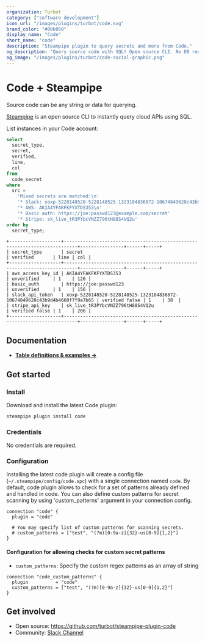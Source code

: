 ```yaml
---
organization: Turbot
category: ["software development"]
icon_url: "/images/plugins/turbot/code.svg"
brand_color: "#00b050"
display_name: "Code"
short_name: "code"
description: "Steampipe plugin to query secrets and more from Code."
og_description: "Query source code with SQL! Open source CLI. No DB required."
og_image: "/images/plugins/turbot/code-social-graphic.png"
---
```


# Code + Steampipe

Source code can be any string or data for querying.

[Steampipe](https://steampipe.io) is an open source CLI to instantly query cloud APIs using SQL.

List instances in your Code account:

```sql
select
  secret_type,
  secret,
  verified,
  line,
  col
from
  code_secret
where
  src =
    'Mixed secrets are matched:\n'
    '* Slack: xoxp-5228148520-5228148525-1323104836872-10674849628c43b9d4b4660f7f9a7b65\n'
    '* AWS: AKIA4YFAKFKFYXTDS353\n'
    '* Basic auth: https://joe:passwd123@example.com/secret'
    '* Stripe: sk_live_tR3PYbcVNZZ796tH88S4VQ2u'
order by
  secret_type;
```

```
+-------------------+---------------------------------------------------------------------------+----------------+------+-----+
| secret_type       | secret                                                                    | verified       | line | col |
+-------------------+---------------------------------------------------------------------------+----------------+------+-----+
| aws_access_key_id | AKIA4YFAKFKFYXTDS353                                                      | unverified     | 1    | 120 |
| basic_auth        | https://joe:passwd123                                                     | unverified     | 1    | 156 |
| slack_api_token   | xoxp-5228148520-5228148525-1323104836872-10674849628c43b9d4b4660f7f9a7b65 | verified false | 1    | 38  |
| stripe_api_key    | sk_live_tR3PYbcVNZZ796tH88S4VQ2u                                          | verified false | 1    | 206 |
+-------------------+---------------------------------------------------------------------------+----------------+------+-----+
```

## Documentation

- **[Table definitions & examples →](/plugins/turbot/code/tables)**

## Get started

### Install

Download and install the latest Code plugin:

```bash
steampipe plugin install code
```

### Credentials

No credentials are required.

### Configuration

Installing the latest code plugin will create a config file (`~/.steampipe/config/code.spc`) with a single connection named `code`.
By default, code plugin allows to check for a set of patterns already defined and handled in code. You can also define custom patterns for secret scanning by using 'custom_patterns' argument in your connection config.

```hcl
connection "code" {
  plugin = "code"

  # You may specify list of custom patterns for scanning secrets.
  # custom_patterns = ["test", "(?m)[0-9a-z]{32}-us[0-9]{1,2}"]
}
```

#### Configuration for allowing checks for custom secret patterns

- `custom_patterns`: Specify the custom regex patterns as an array of string

```hcl
connection "code_custom_patterns" {
  plugin          = "code"
  custom_patterns = ["test", "(?m)[0-9a-z]{32}-us[0-9]{1,2}"]
}
```

## Get involved

- Open source: https://github.com/turbot/steampipe-plugin-code
- Community: [Slack Channel](https://join.slack.com/t/steampipe/shared_invite/zt-oij778tv-lYyRTWOTMQYBVAbtPSWs3g)
